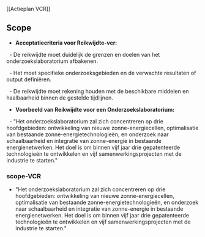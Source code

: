 [[Actieplan VCR]]
  

## Scope

  

- **Acceptatiecriteria voor Reikwijdte-vcr:**

  - De reikwijdte moet duidelijk de grenzen en doelen van het onderzoekslaboratorium afbakenen.

  - Het moet specifieke onderzoeksgebieden en de verwachte resultaten of output definiëren.

  - De reikwijdte moet rekening houden met de beschikbare middelen en haalbaarheid binnen de gestelde tijdlijnen.

  

- **Voorbeeld van Reikwijdte voor een Onderzoekslaboratorium:**

  - "Het onderzoekslaboratorium zal zich concentreren op drie hoofdgebieden: ontwikkeling van nieuwe zonne-energiecellen, optimalisatie van bestaande zonne-energietechnologieën, en onderzoek naar schaalbaarheid en integratie van zonne-energie in bestaande energienetwerken. Het doel is om binnen vijf jaar drie gepatenteerde technologieën te ontwikkelen en vijf samenwerkingsprojecten met de industrie te starten."

  

### scope-VCR

  

- "Het onderzoekslaboratorium zal zich concentreren op drie hoofdgebieden: ontwikkeling van nieuwe zonne-energiecellen, optimalisatie van bestaande zonne-energietechnologieën, en onderzoek naar schaalbaarheid en integratie van zonne-energie in bestaande energienetwerken. Het doel is om binnen vijf jaar drie gepatenteerde technologieën te ontwikkelen en vijf samenwerkingsprojecten met de industrie te starten."